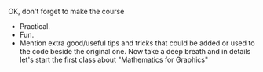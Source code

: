 
OK, don't forget to make the course

- Practical.
- Fun.
- Mention extra good/useful tips and tricks that could be added or used to the code beside the original one.
Now take a deep breath and in details let's start the first class about "Mathematics for Graphics"
